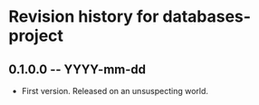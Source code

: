 # Revision history for databases-project

## 0.1.0.0 -- YYYY-mm-dd

* First version. Released on an unsuspecting world.
